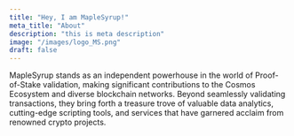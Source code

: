 ```yaml
---
title: "Hey, I am MapleSyrup!"
meta_title: "About"
description: "this is meta description"
image: "/images/logo_MS.png"
draft: false
---
```


MapleSyrup stands as an independent powerhouse in the world of Proof-of-Stake validation, making significant contributions to the Cosmos Ecosystem and diverse blockchain networks. Beyond seamlessly validating transactions, they bring forth a treasure trove of valuable data analytics, cutting-edge scripting tools, and services that have garnered acclaim from renowned crypto projects.
